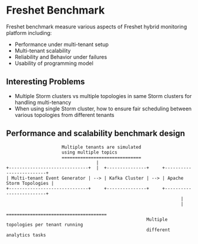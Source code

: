 # Freshet Benchmark

Freshet benchmark measure various aspects of Freshet hybrid monitoring platform including:

* Performance under multi-tenant setup
* Multi-tenant scalability
* Reliability and Behavior under failures
* Usability of programming model

## Interesting Problems

* Multiple Storm clusters vs multiple topologies in same Storm clusters for handling multi-tenancy
* When using single Storm cluster, how to ensure fair scheduling between various topologies from different tenants


## Performance and scalability benchmark design

```
                     Multiple tenants are simulated
                     using multiple topics
                     ==============================
                                  |
+------------------------------+  |  +---------------+     +-------------------------+
| Multi-tenant Event Generator | --> | Kafka Cluster | --> | Apache Storm Topologies |
+------------------------------+     +---------------+     +-------------------------+
                                                                  |
                                                                  |
                                                     ======================================
                                                     Multiple topologies per tenant running
                                                     different analytics tasks
```